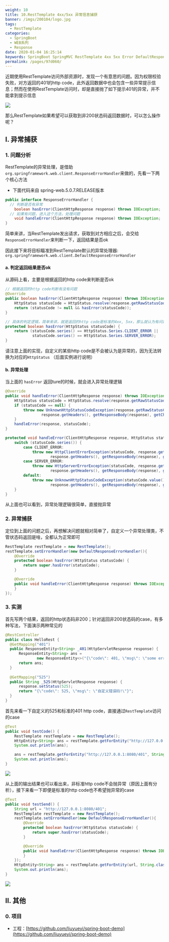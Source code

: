 ```yaml
---
weight: 10
title: 10.RestTemplate 4xx/5xx 异常信息捕获
banner: /imgs/200104/logo.jpg
tags: 
  - RestTemplate
categories: 
  - SpringBoot
  - WEB系列
  - Response
date: 2020-01-04 16:25:14
keywords: SpringBoot SpringMVC RestTemplate 4xx 5xx Error DefaultResponseErrorHandler
permalink: /pages/97d060/
---
```


近期使用RestTemplate访问外部资源时，发现一个有意思的问题。因为权限校验失败，对方返回的401的http code，此外返回数据中也会包含一些异常提示信息；然而在使用RestTemplate访问时，却是直接抛了如下提示401的异常，并不能拿到提示信息

![](/imgs/200104/00.jpg)


那么RestTemplate如果希望可以获取到非200状态码返回数据时，可以怎么操作呢？

<!-- more -->

## I. 异常捕获

### 1. 问题分析

RestTemplate的异常处理，是借助`org.springframework.web.client.ResponseErrorHandler`来做的，先看一下两个核心方法

- 下面代码来自 spring-web.5.0.7.RELEASE版本

```java
public interface ResponseErrorHandler {
  // 判断是否有异常
	boolean hasError(ClientHttpResponse response) throws IOException;
  // 如果有问题，进入这个方法，处理问题
	void handleError(ClientHttpResponse response) throws IOException;
}
```

简单来讲，当RestTemplate发出请求，获取到对方相应之后，会交给`ResponseErrorHandler`来判断一下，返回结果是否ok

因此接下来将目标瞄准到RestTemplate默认的异常处理器: `org.springframework.web.client.DefaultResponseErrorHandler`

#### a. 判定返回结果是否ok

从源码上看，主要是根据返回的http code来判断是否ok

```java
// 根据返回的http code判断有没有问题
@Override
public boolean hasError(ClientHttpResponse response) throws IOException {
	HttpStatus statusCode = HttpStatus.resolve(response.getRawStatusCode());
	return (statusCode != null && hasError(statusCode));
}

// 具体的判定逻辑，简单来讲，就是返回的http code是标准的4xx, 5xx，那么就认为有问题了
protected boolean hasError(HttpStatus statusCode) {
	return (statusCode.series() == HttpStatus.Series.CLIENT_ERROR ||
			statusCode.series() == HttpStatus.Series.SERVER_ERROR);
}
```

请注意上面的实现，自定义的某些http code是不会被认为是异常的，因为无法转换为对应的`HttpStatus` （后面实例进行说明）

#### b. 异常处理

当上面的 `hasError` 返回ture的时候，就会进入异常处理逻辑

```java
@Override
public void handleError(ClientHttpResponse response) throws IOException {
	HttpStatus statusCode = HttpStatus.resolve(response.getRawStatusCode());
	if (statusCode == null) {
		throw new UnknownHttpStatusCodeException(response.getRawStatusCode(), response.getStatusText(),
				response.getHeaders(), getResponseBody(response), getCharset(response));
	}
	handleError(response, statusCode);
}

protected void handleError(ClientHttpResponse response, HttpStatus statusCode) throws IOException {
	switch (statusCode.series()) {
		case CLIENT_ERROR:
			throw new HttpClientErrorException(statusCode, response.getStatusText(),
					response.getHeaders(), getResponseBody(response), getCharset(response));
		case SERVER_ERROR:
			throw new HttpServerErrorException(statusCode, response.getStatusText(),
					response.getHeaders(), getResponseBody(response), getCharset(response));
		default:
			throw new UnknownHttpStatusCodeException(statusCode.value(), response.getStatusText(),
					response.getHeaders(), getResponseBody(response), getCharset(response));
	}
}
```

从上面也可以看到，异常处理逻辑很简单，直接抛异常

### 2. 异常捕获

定位到上面的问题之后，再想解决问题就相对简单了，自定义一个异常处理类，不管状态码返回是啥，全都认为正常即可

```java
RestTemplate restTemplate = new RestTemplate();
restTemplate.setErrorHandler(new DefaultResponseErrorHandler(){
    @Override
    protected boolean hasError(HttpStatus statusCode) {
        return super.hasError(statusCode);
    }

    @Override
    public void handleError(ClientHttpResponse response) throws IOException {
    }
});
```

### 3. 实测

首先写两个结果，返回的http状态码非200；针对返回非200状态码的case，有多种写法，下面演示两种常见的

```java
@RestController
public class HelloRest {
  @GetMapping("401")
  public ResponseEntity<String> _401(HttpServletResponse response) {
      ResponseEntity<String> ans =
              new ResponseEntity<>("{\"code\": 401, \"msg\": \"some error!\"}", HttpStatus.UNAUTHORIZED);
      return ans;
  }
  
  @GetMapping("525")
  public String _525(HttpServletResponse response) {
      response.setStatus(525);
      return "{\"code\": 525, \"msg\": \"自定义错误码!\"}";
  }
}
```

首先来看一下自定义的525和标准的401 http code，直接通过`RestTemplate`访问的case

```java
@Test
public void testCode() {
    RestTemplate restTemplate = new RestTemplate();
    HttpEntity<String> ans = restTemplate.getForEntity("http://127.0.0.1:8080/525", String.class);
    System.out.println(ans);

    ans = restTemplate.getForEntity("http://127.0.0.1:8080/401", String.class);
    System.out.println(ans);
}
```

![](/imgs/200104/01.jpg)

从上面的输出结果也可以看出来，非标准http code不会抛异常（原因上面有分析），接下来看一下即便是标准的http code也不希望抛异常的case

```java
@Test
public void testSend() {
    String url = "http://127.0.0.1:8080/401";
    RestTemplate restTemplate = new RestTemplate();
    restTemplate.setErrorHandler(new DefaultResponseErrorHandler(){
        @Override
        protected boolean hasError(HttpStatus statusCode) {
            return super.hasError(statusCode);
        }

        @Override
        public void handleError(ClientHttpResponse response) throws IOException {
        }
    });
    HttpEntity<String> ans = restTemplate.getForEntity(url, String.class);
    System.out.println(ans);
}
```

![](/imgs/200104/02.jpg)

## II. 其他

### 0. 项目

- 工程：[https://github.com/liuyueyi/spring-boot-demo](https://github.com/liuyueyi/spring-boot-demo)

